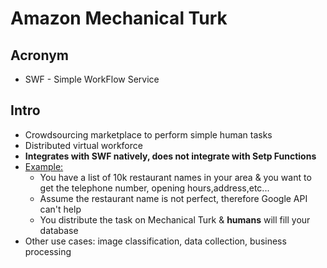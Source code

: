 # Amazon Mechanical Turk

## Acronym
* SWF - Simple WorkFlow Service

## Intro
* Crowdsourcing marketplace to perform simple human tasks
* Distributed virtual workforce
* **Integrates with SWF natively, does not integrate with Setp Functions**
* <ins>Example:</ins>
  * You have a list of 10k restaurant names in your area & you want to get the telephone number, opening hours,address,etc...
  * Assume the restaurant name is not perfect, therefore Google API can't help
  * You distribute the task on Mechanical Turk & **humans** will fill your database
* Other use cases: image classification, data collection, business processing
